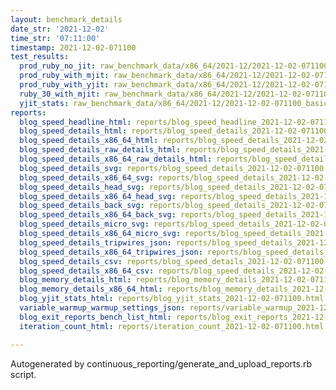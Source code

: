 ```yaml
---
layout: benchmark_details
date_str: '2021-12-02'
time_str: '07:11:00'
timestamp: 2021-12-02-071100
test_results:
  prod_ruby_no_jit: raw_benchmark_data/x86_64/2021-12/2021-12-02-071100_basic_benchmark_prod_ruby_no_jit.json
  prod_ruby_with_mjit: raw_benchmark_data/x86_64/2021-12/2021-12-02-071100_basic_benchmark_prod_ruby_with_mjit.json
  prod_ruby_with_yjit: raw_benchmark_data/x86_64/2021-12/2021-12-02-071100_basic_benchmark_prod_ruby_with_yjit.json
  ruby_30_with_mjit: raw_benchmark_data/x86_64/2021-12/2021-12-02-071100_basic_benchmark_ruby_30_with_mjit.json
  yjit_stats: raw_benchmark_data/x86_64/2021-12/2021-12-02-071100_basic_benchmark_yjit_stats.json
reports:
  blog_speed_headline_html: reports/blog_speed_headline_2021-12-02-071100.html
  blog_speed_details_html: reports/blog_speed_details_2021-12-02-071100.html
  blog_speed_details_x86_64_html: reports/blog_speed_details_2021-12-02-071100.x86_64.html
  blog_speed_details_raw_details_html: reports/blog_speed_details_2021-12-02-071100.raw_details.html
  blog_speed_details_x86_64_raw_details_html: reports/blog_speed_details_2021-12-02-071100.x86_64.raw_details.html
  blog_speed_details_svg: reports/blog_speed_details_2021-12-02-071100.svg
  blog_speed_details_x86_64_svg: reports/blog_speed_details_2021-12-02-071100.x86_64.svg
  blog_speed_details_head_svg: reports/blog_speed_details_2021-12-02-071100.head.svg
  blog_speed_details_x86_64_head_svg: reports/blog_speed_details_2021-12-02-071100.x86_64.head.svg
  blog_speed_details_back_svg: reports/blog_speed_details_2021-12-02-071100.back.svg
  blog_speed_details_x86_64_back_svg: reports/blog_speed_details_2021-12-02-071100.x86_64.back.svg
  blog_speed_details_micro_svg: reports/blog_speed_details_2021-12-02-071100.micro.svg
  blog_speed_details_x86_64_micro_svg: reports/blog_speed_details_2021-12-02-071100.x86_64.micro.svg
  blog_speed_details_tripwires_json: reports/blog_speed_details_2021-12-02-071100.tripwires.json
  blog_speed_details_x86_64_tripwires_json: reports/blog_speed_details_2021-12-02-071100.x86_64.tripwires.json
  blog_speed_details_csv: reports/blog_speed_details_2021-12-02-071100.csv
  blog_speed_details_x86_64_csv: reports/blog_speed_details_2021-12-02-071100.x86_64.csv
  blog_memory_details_html: reports/blog_memory_details_2021-12-02-071100.html
  blog_memory_details_x86_64_html: reports/blog_memory_details_2021-12-02-071100.x86_64.html
  blog_yjit_stats_html: reports/blog_yjit_stats_2021-12-02-071100.html
  variable_warmup_warmup_settings_json: reports/variable_warmup_2021-12-02-071100.warmup_settings.json
  blog_exit_reports_bench_list_html: reports/blog_exit_reports_2021-12-02-071100.bench_list.html
  iteration_count_html: reports/iteration_count_2021-12-02-071100.html

---
```

Autogenerated by continuous_reporting/generate_and_upload_reports.rb script.
